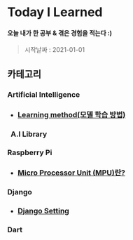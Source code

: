 # Today I Learned

#### 오늘 내가 한 공부 & 겪은 경험을 적는다 :)
> 시작날짜 : 2021-01-01

## 카테고리
### Artificial Intelligence
* ### [Learning method(모델 학습 방법)](https://github.com/BOSOEK/TIL/blob/main/A.I/Supervised%20learning.md)
### &nbsp;&nbsp;A.I Library

### Raspberry Pi
* ### [Micro Processor Unit (MPU)란?](https://hjeon.tistory.com/20)

### Django
* ### [Django Setting](https://github.com/BOSOEK/TIL/blob/main/Django/Django_Setting.md)

### Dart
